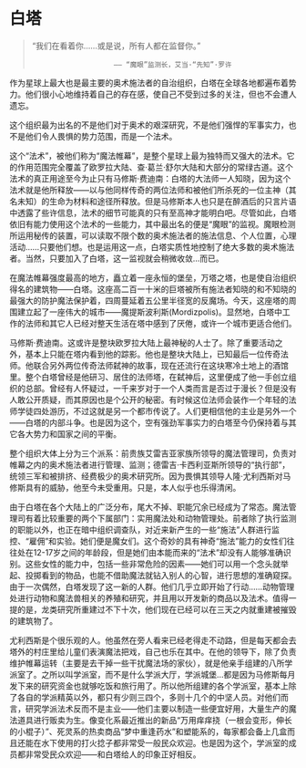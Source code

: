 # 白塔

> “我们在看着你……或是说，所有人都在监督你。”
>
>                         —— “魔眼”监测长，艾当·“先知”·罗许

作为星球上最大也是最主要的奥术施法者的自治组织，白塔在全球各地都遍布着势力。他们很小心地维持着自己的存在感，使自己不受到过多的关注，但也不会遭人遗忘。

这个组织最为出名的不是他们对于奥术的艰深研究，不是他们强悍的军事实力，也不是他们令人畏惧的势力范围，而是一个法术。

这个“法术”，被他们称为“魔法帷幕”，是整个星球上最为独特而又强大的法术。它的作用范围完全覆盖了欧罗拉大陆、查·葛兰·舒尔大陆和大部分的常绿古道。这个法术的真正用途至今为止只有马修斯·费迪南：白塔的大法师一人知晓，因为这个法术就是他所释放——以与他同样传奇的两位法师和被他们所杀死的一位主神（其名未知）的生命为材料和途径所释放。但是马修斯本人也只是在醉酒后的只言片语中透露了些许信息，法术的细节可能真的只有至高神才能明白吧。尽管如此，白塔依旧有能力使用这个法术的一些能力，其中最出名的便是“魔眼”的监视。魔眼检测所运用秘传的装置，可以读取不限个数的奥术施法者的施法信息、个人位置，心理活动……只要他们想。也是运用这一点，白塔实质性地控制了绝大多数的奥术施法者。当然，只要加入了白塔，这一监视就会稍微收敛…而已。

在魔法帷幕强度最高的地方，矗立着一座永恒的堡垒，万塔之塔，也是使自治组织得名的建筑物——白塔。这座高二百一十米的巨塔被所有施法者知晓的和不知晓的最强大的防护魔法保护着，四周蔓延着五公里半径宽的反魔场。今天，这座塔的周围建立起了一座伟大的城市——魔提斯波利斯(Mordizpolis)。显然地，白塔中工作的法师和其它人已经对整天生活在塔中感到了厌倦，或许一个城市更适合他们。

马修斯·费迪南。这或许是整块欧罗拉大陆上最神秘的人士了。除了重要活动之外，基本上只能在塔内看到他的踪影。他也是整块大陆上，已知最后一位传奇法师。他联合另外两位传奇法师弑神的故事，现在还流行在这块寒冷土地上的酒馆里。整个白塔曾经是他研习、居住的法师塔，在弑神后，这里便成了他一手创立组织的总部。曾经有人怀疑过，一千来岁对于一个人类而言是否过于漫长？但是没有人敢公开质疑，而其原因也是个公开的秘密。有时候这位法师会装作一个年轻的法师学徒四处游历，不过这就是另一个都市传说了。人们更相信他的主业是另外一个——白塔的内部斗争。也是因为这个，空有强劲军事实力的白塔至今仍保持着与其它各大势力和国家之间的平衡。

整个组织大体上分为三个派系：前贵族艾雷吉亚家族所领导的魔法管理司，负责对帷幕之内的奥术施法者进行管理、监测；德雷吉·卡西利亚斯所领导的“执行部”，统领三军和被排挤、经费极少的奥术研究所。因为畏惧其领导人隆·尤利西斯对马修斯具有的威胁，他至今未受重用。只是，本人似乎也乐得清闲。

由于白塔在各个大陆上的广泛分布，尾大不掉、职能冗余已经成为了常态。魔法管理司有着比较重要的两个下属部门：实用魔法处和动物管理处。前者除了执行监测的职能以外，也正在暗中组织调查队，对近来新产生的一些“施法”人群进行监控、“雇佣”和实验。她们便是魔女们。这个奇妙的具有神奇“施法”能力的女性们往往处在12-17岁之间的年龄段，但是她们由本能而来的“法术”却没有人能够准确识别。这些女性的能力中，包括一些非常危险的因素——她们可以用一个念头就举起、投掷看到的物品，也能不借助魔法就钻入别人的心智，进行思想的准确窥探。由于一次偶然，白塔发现了这一新的人群。他们几乎立即开始了行动……动物管理处进行动物和魔法兽相关的养殖和研究，并且用以开发新的商品以及法术。值得一提的是，龙类研究所重建过不下十次，他们现在已经可以在三天之内就重建被摧毁的建筑物了。

尤利西斯是个很乐观的人。他虽然在旁人看来已经老得走不动路，但是每天都会去塔外的村庄里给儿童们表演魔法把戏，自己也乐在其中。在他的领导下，除了负责维护帷幕运转（主要是去干掉一些干扰魔法场的家伙），就是他亲手组建的八所学派室了。之所以叫学派室，而不是什么学派大厅，学派城堡…都是因为马修斯每月发下来的研究资金也就够吃饭和旅行用了。所以他所组建的各个学派室，基本上除了各自的学派精英以外，都只有少则三四个，多则十几个的中坚人员。对他们而言，研究学派法术反而不是主业——他们主要以制造一些便宜好用，大量生产的魔法道具进行贩卖为生。像变化系最近推出的新品“万用痒痒挠（一根会变形，伸长的小棍子）”、死灵系的热卖商品“梦中重逢药水”和塑能系的，每家都会备上几盒而且还能在水下使用的打火捻子都非常受一般民众欢迎。也是因为这个，学派室的成员都非常受民众欢迎——和白塔给人的印象正好相反。
